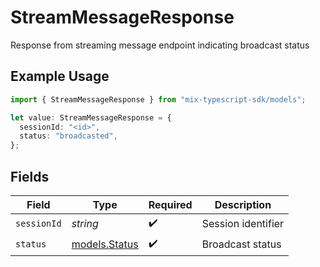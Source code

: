 # StreamMessageResponse

Response from streaming message endpoint indicating broadcast status

## Example Usage

```typescript
import { StreamMessageResponse } from "mix-typescript-sdk/models";

let value: StreamMessageResponse = {
  sessionId: "<id>",
  status: "broadcasted",
};
```

## Fields

| Field                                | Type                                 | Required                             | Description                          |
| ------------------------------------ | ------------------------------------ | ------------------------------------ | ------------------------------------ |
| `sessionId`                          | *string*                             | :heavy_check_mark:                   | Session identifier                   |
| `status`                             | [models.Status](../models/status.md) | :heavy_check_mark:                   | Broadcast status                     |
